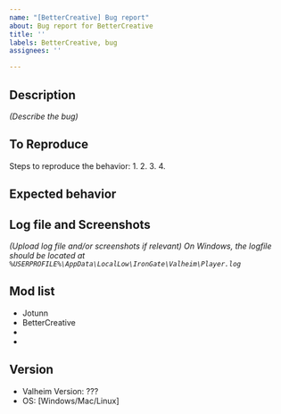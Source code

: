 ```yaml
---
name: "[BetterCreative] Bug report"
about: Bug report for BetterCreative
title: ''
labels: BetterCreative, bug
assignees: ''

---
```


## Description
*(Describe the bug)*

## To Reproduce
Steps to reproduce the behavior:
1. 
2. 
3. 
4. 

## Expected behavior


## Log file and Screenshots
*(Upload log file and/or screenshots if relevant)*
*On Windows, the logfile should be located at `%USERPROFILE%\AppData\LocalLow\IronGate\Valheim\Player.log`*

## Mod list
- Jotunn
- BetterCreative
- 
- 

## Version
 - Valheim Version: ???
 - OS: [Windows/Mac/Linux]
